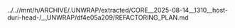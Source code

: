 ../..//mnt/h/ARCHIVE/.UNWRAP/extracted/CORE__2025-08-14__1310__host-duri-head-/__UNWRAP/df4e05a209/REFACTORING_PLAN.md